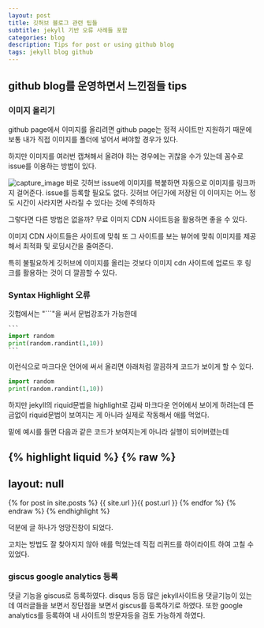 ```yaml
---
layout: post
title: 깃허브 블로그 관련 팁들
subtitle: jekyll 기반 오류 사례들 포함
categories: blog
description: Tips for post or using github blog
tags: jekyll blog github
---
```


## github blog를 운영하면서 느낀점들 tips

### 이미지 올리기
github page에서 이미지를 올리려면 github page는 정적 사이트만 지원하기 때문에 보통 내가 직접 이미지를 폴더에 넣어서 써야할 경우가 있다.

하지만 이미지를 여러번 캡쳐해서 올려야 하는 경우에는 귀찮을 수가 있는데 꼼수로 issue를 이용하는 방법이 있다.

![capture_image](https://elliethe.sirv.com/Images/issue%EC%9D%B4%EB%AF%B8%EC%A7%80.PNG)
바로 깃허브 issue에 이미지를 복붙하면 자동으로 이미지를 링크까지 걸어준다. issue를 등록할 필요도 없다. 깃허브 어딘가에 저장된 이 이미지는 어느 정도 시간이 사라지면 사라질 수 있다는 것에 주의하자

그렇다면 다른 방법은 없을까? 무료 이미지 CDN 사이트등을 활용하면 좋을 수 있다.

이미지 CDN 사이트들은 사이트에 맞춰 또 그 사이트를 보는 뷰어에 맞춰 이미지를 제공해서 최적화 및 로딩시간을 줄여준다.

특히 불필요하게 깃허브에 이미지를 올리는 것보다 이미지 cdn 사이트에 업로드 후 링크를 활용하는 것이 더 깔끔할 수 있다.


### Syntax Highlight 오류
깃헙에서는 "```"을 써서 문법강조가 가능한데

````python
```
import random
print(random.randint(1,10))
```
````

이런식으로 마크다운 언어에 써서 올리면 아래처럼 깔끔하게 코드가 보이게 할 수 있다.
```python
import random
print(random.randint(1,10))
```

하지만 jekyll의 riquid문법을 highlight로 감싸 마크다운 언어에서 보이게 하려는데
뜬금없이 riquid문법이 보여지는 게 아니라 실제로 작동해서 애를 먹었다.

밑에 예시를 들면 다음과 같은 코드가 보여지는게 아니라 실행이 되어버렸는데

{% highlight liquid %}
{% raw %}
---
layout: null
---
  {% for post in site.posts %}
    <url>
      <loc>{{ site.url }}{{ post.url }}</loc>
    </url>
  {% endfor %}
</urlset>
{% endraw %}
{% endhighlight %}

덕분에 글 하나가 엉망진창이 되었다.

고치는 방법도 잘 찾아지지 않아 애를 먹었는데
직접 리퀴드를 하이라이트 하여 고칠 수 있었다.


### giscus google analytics 등록
댓글 기능을 giscus로 등록하였다. disqus 등등 많은 jekyll사이트용 댓글기능이 있는데 여러글들을 보면서 장단점을 보면서 giscus를 등록하기로 하였다.
또한 google analytics를 등록하여 내 사이트의 방문자등을 검토 가능하게 하였다.


